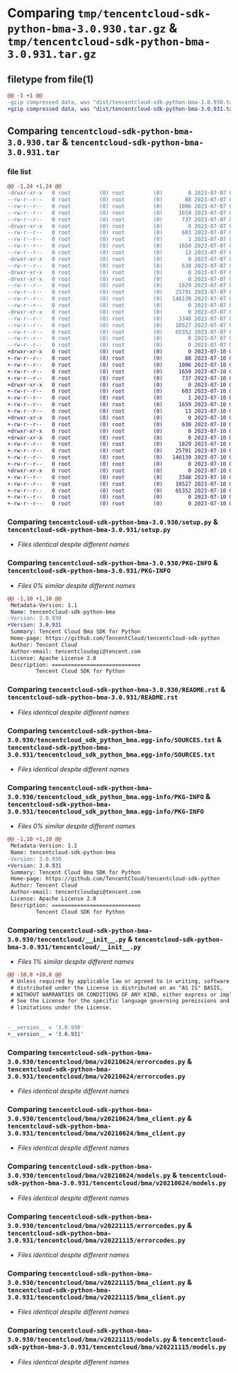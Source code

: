 # Comparing `tmp/tencentcloud-sdk-python-bma-3.0.930.tar.gz` & `tmp/tencentcloud-sdk-python-bma-3.0.931.tar.gz`

## filetype from file(1)

```diff
@@ -1 +1 @@
-gzip compressed data, was "dist/tencentcloud-sdk-python-bma-3.0.930.tar", last modified: Fri Jul  7 00:17:11 2023, max compression
+gzip compressed data, was "dist/tencentcloud-sdk-python-bma-3.0.931.tar", last modified: Mon Jul 10 00:31:11 2023, max compression
```

## Comparing `tencentcloud-sdk-python-bma-3.0.930.tar` & `tencentcloud-sdk-python-bma-3.0.931.tar`

### file list

```diff
@@ -1,24 +1,24 @@
-drwxr-xr-x   0 root         (0) root         (0)        0 2023-07-07 00:17:11.000000 tencentcloud-sdk-python-bma-3.0.930/
--rw-r--r--   0 root         (0) root         (0)       88 2023-07-07 00:17:11.000000 tencentcloud-sdk-python-bma-3.0.930/setup.cfg
--rw-r--r--   0 root         (0) root         (0)     1006 2023-07-07 00:17:10.000000 tencentcloud-sdk-python-bma-3.0.930/setup.py
--rw-r--r--   0 root         (0) root         (0)     1659 2023-07-07 00:17:11.000000 tencentcloud-sdk-python-bma-3.0.930/PKG-INFO
--rw-r--r--   0 root         (0) root         (0)      737 2023-07-07 00:17:10.000000 tencentcloud-sdk-python-bma-3.0.930/README.rst
-drwxr-xr-x   0 root         (0) root         (0)        0 2023-07-07 00:17:11.000000 tencentcloud-sdk-python-bma-3.0.930/tencentcloud_sdk_python_bma.egg-info/
--rw-r--r--   0 root         (0) root         (0)      603 2023-07-07 00:17:10.000000 tencentcloud-sdk-python-bma-3.0.930/tencentcloud_sdk_python_bma.egg-info/SOURCES.txt
--rw-r--r--   0 root         (0) root         (0)        1 2023-07-07 00:17:10.000000 tencentcloud-sdk-python-bma-3.0.930/tencentcloud_sdk_python_bma.egg-info/dependency_links.txt
--rw-r--r--   0 root         (0) root         (0)     1659 2023-07-07 00:17:10.000000 tencentcloud-sdk-python-bma-3.0.930/tencentcloud_sdk_python_bma.egg-info/PKG-INFO
--rw-r--r--   0 root         (0) root         (0)       13 2023-07-07 00:17:10.000000 tencentcloud-sdk-python-bma-3.0.930/tencentcloud_sdk_python_bma.egg-info/top_level.txt
-drwxr-xr-x   0 root         (0) root         (0)        0 2023-07-07 00:17:11.000000 tencentcloud-sdk-python-bma-3.0.930/tencentcloud/
--rw-r--r--   0 root         (0) root         (0)      630 2023-07-07 00:17:10.000000 tencentcloud-sdk-python-bma-3.0.930/tencentcloud/__init__.py
-drwxr-xr-x   0 root         (0) root         (0)        0 2023-07-07 00:17:11.000000 tencentcloud-sdk-python-bma-3.0.930/tencentcloud/bma/
-drwxr-xr-x   0 root         (0) root         (0)        0 2023-07-07 00:17:11.000000 tencentcloud-sdk-python-bma-3.0.930/tencentcloud/bma/v20210624/
--rw-r--r--   0 root         (0) root         (0)     1829 2023-07-07 00:17:10.000000 tencentcloud-sdk-python-bma-3.0.930/tencentcloud/bma/v20210624/errorcodes.py
--rw-r--r--   0 root         (0) root         (0)    25791 2023-07-07 00:17:10.000000 tencentcloud-sdk-python-bma-3.0.930/tencentcloud/bma/v20210624/bma_client.py
--rw-r--r--   0 root         (0) root         (0)   146139 2023-07-07 00:17:10.000000 tencentcloud-sdk-python-bma-3.0.930/tencentcloud/bma/v20210624/models.py
--rw-r--r--   0 root         (0) root         (0)        0 2023-07-07 00:17:10.000000 tencentcloud-sdk-python-bma-3.0.930/tencentcloud/bma/v20210624/__init__.py
-drwxr-xr-x   0 root         (0) root         (0)        0 2023-07-07 00:17:11.000000 tencentcloud-sdk-python-bma-3.0.930/tencentcloud/bma/v20221115/
--rw-r--r--   0 root         (0) root         (0)     3348 2023-07-07 00:17:10.000000 tencentcloud-sdk-python-bma-3.0.930/tencentcloud/bma/v20221115/errorcodes.py
--rw-r--r--   0 root         (0) root         (0)    10527 2023-07-07 00:17:10.000000 tencentcloud-sdk-python-bma-3.0.930/tencentcloud/bma/v20221115/bma_client.py
--rw-r--r--   0 root         (0) root         (0)    65352 2023-07-07 00:17:10.000000 tencentcloud-sdk-python-bma-3.0.930/tencentcloud/bma/v20221115/models.py
--rw-r--r--   0 root         (0) root         (0)        0 2023-07-07 00:17:10.000000 tencentcloud-sdk-python-bma-3.0.930/tencentcloud/bma/v20221115/__init__.py
--rw-r--r--   0 root         (0) root         (0)        0 2023-07-07 00:17:10.000000 tencentcloud-sdk-python-bma-3.0.930/tencentcloud/bma/__init__.py
+drwxr-xr-x   0 root         (0) root         (0)        0 2023-07-10 00:31:11.000000 tencentcloud-sdk-python-bma-3.0.931/
+-rw-r--r--   0 root         (0) root         (0)       88 2023-07-10 00:31:11.000000 tencentcloud-sdk-python-bma-3.0.931/setup.cfg
+-rw-r--r--   0 root         (0) root         (0)     1006 2023-07-10 00:31:11.000000 tencentcloud-sdk-python-bma-3.0.931/setup.py
+-rw-r--r--   0 root         (0) root         (0)     1659 2023-07-10 00:31:11.000000 tencentcloud-sdk-python-bma-3.0.931/PKG-INFO
+-rw-r--r--   0 root         (0) root         (0)      737 2023-07-10 00:31:11.000000 tencentcloud-sdk-python-bma-3.0.931/README.rst
+drwxr-xr-x   0 root         (0) root         (0)        0 2023-07-10 00:31:11.000000 tencentcloud-sdk-python-bma-3.0.931/tencentcloud_sdk_python_bma.egg-info/
+-rw-r--r--   0 root         (0) root         (0)      603 2023-07-10 00:31:11.000000 tencentcloud-sdk-python-bma-3.0.931/tencentcloud_sdk_python_bma.egg-info/SOURCES.txt
+-rw-r--r--   0 root         (0) root         (0)        1 2023-07-10 00:31:11.000000 tencentcloud-sdk-python-bma-3.0.931/tencentcloud_sdk_python_bma.egg-info/dependency_links.txt
+-rw-r--r--   0 root         (0) root         (0)     1659 2023-07-10 00:31:11.000000 tencentcloud-sdk-python-bma-3.0.931/tencentcloud_sdk_python_bma.egg-info/PKG-INFO
+-rw-r--r--   0 root         (0) root         (0)       13 2023-07-10 00:31:11.000000 tencentcloud-sdk-python-bma-3.0.931/tencentcloud_sdk_python_bma.egg-info/top_level.txt
+drwxr-xr-x   0 root         (0) root         (0)        0 2023-07-10 00:31:11.000000 tencentcloud-sdk-python-bma-3.0.931/tencentcloud/
+-rw-r--r--   0 root         (0) root         (0)      630 2023-07-10 00:31:11.000000 tencentcloud-sdk-python-bma-3.0.931/tencentcloud/__init__.py
+drwxr-xr-x   0 root         (0) root         (0)        0 2023-07-10 00:31:11.000000 tencentcloud-sdk-python-bma-3.0.931/tencentcloud/bma/
+drwxr-xr-x   0 root         (0) root         (0)        0 2023-07-10 00:31:11.000000 tencentcloud-sdk-python-bma-3.0.931/tencentcloud/bma/v20210624/
+-rw-r--r--   0 root         (0) root         (0)     1829 2023-07-10 00:31:11.000000 tencentcloud-sdk-python-bma-3.0.931/tencentcloud/bma/v20210624/errorcodes.py
+-rw-r--r--   0 root         (0) root         (0)    25791 2023-07-10 00:31:11.000000 tencentcloud-sdk-python-bma-3.0.931/tencentcloud/bma/v20210624/bma_client.py
+-rw-r--r--   0 root         (0) root         (0)   146139 2023-07-10 00:31:11.000000 tencentcloud-sdk-python-bma-3.0.931/tencentcloud/bma/v20210624/models.py
+-rw-r--r--   0 root         (0) root         (0)        0 2023-07-10 00:31:11.000000 tencentcloud-sdk-python-bma-3.0.931/tencentcloud/bma/v20210624/__init__.py
+drwxr-xr-x   0 root         (0) root         (0)        0 2023-07-10 00:31:11.000000 tencentcloud-sdk-python-bma-3.0.931/tencentcloud/bma/v20221115/
+-rw-r--r--   0 root         (0) root         (0)     3348 2023-07-10 00:31:11.000000 tencentcloud-sdk-python-bma-3.0.931/tencentcloud/bma/v20221115/errorcodes.py
+-rw-r--r--   0 root         (0) root         (0)    10527 2023-07-10 00:31:11.000000 tencentcloud-sdk-python-bma-3.0.931/tencentcloud/bma/v20221115/bma_client.py
+-rw-r--r--   0 root         (0) root         (0)    65352 2023-07-10 00:31:11.000000 tencentcloud-sdk-python-bma-3.0.931/tencentcloud/bma/v20221115/models.py
+-rw-r--r--   0 root         (0) root         (0)        0 2023-07-10 00:31:11.000000 tencentcloud-sdk-python-bma-3.0.931/tencentcloud/bma/v20221115/__init__.py
+-rw-r--r--   0 root         (0) root         (0)        0 2023-07-10 00:31:11.000000 tencentcloud-sdk-python-bma-3.0.931/tencentcloud/bma/__init__.py
```

### Comparing `tencentcloud-sdk-python-bma-3.0.930/setup.py` & `tencentcloud-sdk-python-bma-3.0.931/setup.py`

 * *Files identical despite different names*

### Comparing `tencentcloud-sdk-python-bma-3.0.930/PKG-INFO` & `tencentcloud-sdk-python-bma-3.0.931/PKG-INFO`

 * *Files 0% similar despite different names*

```diff
@@ -1,10 +1,10 @@
 Metadata-Version: 1.1
 Name: tencentcloud-sdk-python-bma
-Version: 3.0.930
+Version: 3.0.931
 Summary: Tencent Cloud Bma SDK for Python
 Home-page: https://github.com/TencentCloud/tencentcloud-sdk-python
 Author: Tencent Cloud
 Author-email: tencentcloudapi@tencent.com
 License: Apache License 2.0
 Description: ============================
         Tencent Cloud SDK for Python
```

### Comparing `tencentcloud-sdk-python-bma-3.0.930/README.rst` & `tencentcloud-sdk-python-bma-3.0.931/README.rst`

 * *Files identical despite different names*

### Comparing `tencentcloud-sdk-python-bma-3.0.930/tencentcloud_sdk_python_bma.egg-info/SOURCES.txt` & `tencentcloud-sdk-python-bma-3.0.931/tencentcloud_sdk_python_bma.egg-info/SOURCES.txt`

 * *Files identical despite different names*

### Comparing `tencentcloud-sdk-python-bma-3.0.930/tencentcloud_sdk_python_bma.egg-info/PKG-INFO` & `tencentcloud-sdk-python-bma-3.0.931/tencentcloud_sdk_python_bma.egg-info/PKG-INFO`

 * *Files 0% similar despite different names*

```diff
@@ -1,10 +1,10 @@
 Metadata-Version: 1.1
 Name: tencentcloud-sdk-python-bma
-Version: 3.0.930
+Version: 3.0.931
 Summary: Tencent Cloud Bma SDK for Python
 Home-page: https://github.com/TencentCloud/tencentcloud-sdk-python
 Author: Tencent Cloud
 Author-email: tencentcloudapi@tencent.com
 License: Apache License 2.0
 Description: ============================
         Tencent Cloud SDK for Python
```

### Comparing `tencentcloud-sdk-python-bma-3.0.930/tencentcloud/__init__.py` & `tencentcloud-sdk-python-bma-3.0.931/tencentcloud/__init__.py`

 * *Files 1% similar despite different names*

```diff
@@ -10,8 +10,8 @@
 # Unless required by applicable law or agreed to in writing, software
 # distributed under the License is distributed on an "AS IS" BASIS,
 # WITHOUT WARRANTIES OR CONDITIONS OF ANY KIND, either express or implied.
 # See the License for the specific language governing permissions and
 # limitations under the License.
 
 
-__version__ = '3.0.930'
+__version__ = '3.0.931'
```

### Comparing `tencentcloud-sdk-python-bma-3.0.930/tencentcloud/bma/v20210624/errorcodes.py` & `tencentcloud-sdk-python-bma-3.0.931/tencentcloud/bma/v20210624/errorcodes.py`

 * *Files identical despite different names*

### Comparing `tencentcloud-sdk-python-bma-3.0.930/tencentcloud/bma/v20210624/bma_client.py` & `tencentcloud-sdk-python-bma-3.0.931/tencentcloud/bma/v20210624/bma_client.py`

 * *Files identical despite different names*

### Comparing `tencentcloud-sdk-python-bma-3.0.930/tencentcloud/bma/v20210624/models.py` & `tencentcloud-sdk-python-bma-3.0.931/tencentcloud/bma/v20210624/models.py`

 * *Files identical despite different names*

### Comparing `tencentcloud-sdk-python-bma-3.0.930/tencentcloud/bma/v20221115/errorcodes.py` & `tencentcloud-sdk-python-bma-3.0.931/tencentcloud/bma/v20221115/errorcodes.py`

 * *Files identical despite different names*

### Comparing `tencentcloud-sdk-python-bma-3.0.930/tencentcloud/bma/v20221115/bma_client.py` & `tencentcloud-sdk-python-bma-3.0.931/tencentcloud/bma/v20221115/bma_client.py`

 * *Files identical despite different names*

### Comparing `tencentcloud-sdk-python-bma-3.0.930/tencentcloud/bma/v20221115/models.py` & `tencentcloud-sdk-python-bma-3.0.931/tencentcloud/bma/v20221115/models.py`

 * *Files identical despite different names*

